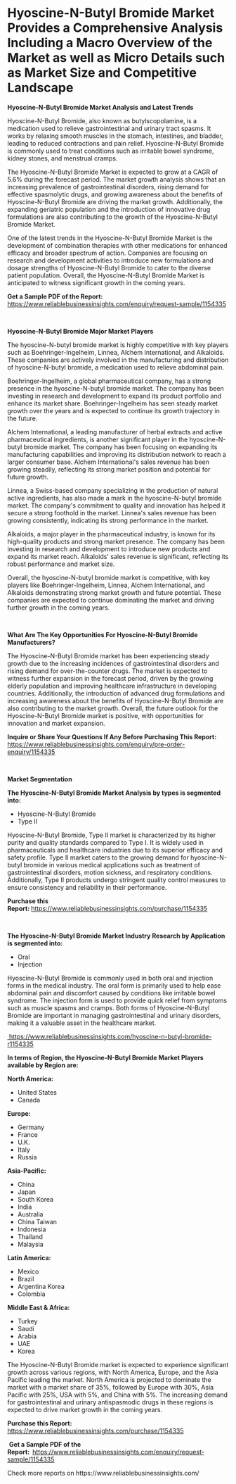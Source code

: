 <p><h1>Hyoscine-N-Butyl Bromide Market Provides a Comprehensive Analysis Including a Macro Overview of the Market as well as Micro Details such as Market Size and Competitive Landscape</h1></p><p><strong>Hyoscine-N-Butyl Bromide Market Analysis and Latest Trends</strong></p>
<p><p>Hyoscine-N-Butyl Bromide, also known as butylscopolamine, is a medication used to relieve gastrointestinal and urinary tract spasms. It works by relaxing smooth muscles in the stomach, intestines, and bladder, leading to reduced contractions and pain relief. Hyoscine-N-Butyl Bromide is commonly used to treat conditions such as irritable bowel syndrome, kidney stones, and menstrual cramps.</p><p>The Hyoscine-N-Butyl Bromide Market is expected to grow at a CAGR of 5.6% during the forecast period. The market growth analysis shows that an increasing prevalence of gastrointestinal disorders, rising demand for effective spasmolytic drugs, and growing awareness about the benefits of Hyoscine-N-Butyl Bromide are driving the market growth. Additionally, the expanding geriatric population and the introduction of innovative drug formulations are also contributing to the growth of the Hyoscine-N-Butyl Bromide Market.</p><p>One of the latest trends in the Hyoscine-N-Butyl Bromide Market is the development of combination therapies with other medications for enhanced efficacy and broader spectrum of action. Companies are focusing on research and development activities to introduce new formulations and dosage strengths of Hyoscine-N-Butyl Bromide to cater to the diverse patient population. Overall, the Hyoscine-N-Butyl Bromide Market is anticipated to witness significant growth in the coming years.</p></p>
<p><strong>Get a Sample PDF of the Report:&nbsp;</strong> <a href="https://www.reliablebusinessinsights.com/enquiry/request-sample/1154335">https://www.reliablebusinessinsights.com/enquiry/request-sample/1154335</a></p>
<p>&nbsp;</p>
<p><strong>Hyoscine-N-Butyl Bromide Major Market Players</strong></p>
<p><p>The hyoscine-N-butyl bromide market is highly competitive with key players such as Boehringer-Ingelheim, Linnea, Alchem International, and Alkaloids. These companies are actively involved in the manufacturing and distribution of hyoscine-N-butyl bromide, a medication used to relieve abdominal pain.</p><p>Boehringer-Ingelheim, a global pharmaceutical company, has a strong presence in the hyoscine-N-butyl bromide market. The company has been investing in research and development to expand its product portfolio and enhance its market share. Boehringer-Ingelheim has seen steady market growth over the years and is expected to continue its growth trajectory in the future.</p><p>Alchem International, a leading manufacturer of herbal extracts and active pharmaceutical ingredients, is another significant player in the hyoscine-N-butyl bromide market. The company has been focusing on expanding its manufacturing capabilities and improving its distribution network to reach a larger consumer base. Alchem International's sales revenue has been growing steadily, reflecting its strong market position and potential for future growth.</p><p>Linnea, a Swiss-based company specializing in the production of natural active ingredients, has also made a mark in the hyoscine-N-butyl bromide market. The company's commitment to quality and innovation has helped it secure a strong foothold in the market. Linnea's sales revenue has been growing consistently, indicating its strong performance in the market.</p><p>Alkaloids, a major player in the pharmaceutical industry, is known for its high-quality products and strong market presence. The company has been investing in research and development to introduce new products and expand its market reach. Alkaloids' sales revenue is significant, reflecting its robust performance and market size.</p><p>Overall, the hyoscine-N-butyl bromide market is competitive, with key players like Boehringer-Ingelheim, Linnea, Alchem International, and Alkaloids demonstrating strong market growth and future potential. These companies are expected to continue dominating the market and driving further growth in the coming years.</p></p>
<p>&nbsp;</p>
<p><strong>What Are The Key Opportunities For Hyoscine-N-Butyl Bromide Manufacturers?</strong></p>
<p><p>The Hyoscine-N-Butyl Bromide market has been experiencing steady growth due to the increasing incidences of gastrointestinal disorders and rising demand for over-the-counter drugs. The market is expected to witness further expansion in the forecast period, driven by the growing elderly population and improving healthcare infrastructure in developing countries. Additionally, the introduction of advanced drug formulations and increasing awareness about the benefits of Hyoscine-N-Butyl Bromide are also contributing to the market growth. Overall, the future outlook for the Hyoscine-N-Butyl Bromide market is positive, with opportunities for innovation and market expansion.</p></p>
<p><strong>Inquire or Share Your Questions If Any Before Purchasing This Report:</strong> <a href="https://www.reliablebusinessinsights.com/enquiry/pre-order-enquiry/1154335">https://www.reliablebusinessinsights.com/enquiry/pre-order-enquiry/1154335</a></p>
<p>&nbsp;</p>
<p><strong>Market Segmentation</strong></p>
<p><strong>The Hyoscine-N-Butyl Bromide Market Analysis by types is segmented into:</strong></p>
<p><ul><li>Hyoscine-N-Butyl Bromide</li><li>Type II</li></ul></p>
<p><p>Hyoscine-N-Butyl Bromide, Type II market is characterized by its higher purity and quality standards compared to Type I. It is widely used in pharmaceuticals and healthcare industries due to its superior efficacy and safety profile. Type II market caters to the growing demand for hyoscine-N-butyl bromide in various medical applications such as treatment of gastrointestinal disorders, motion sickness, and respiratory conditions. Additionally, Type II products undergo stringent quality control measures to ensure consistency and reliability in their performance.</p></p>
<p><strong>Purchase this Report:&nbsp;</strong><a href="https://www.reliablebusinessinsights.com/purchase/1154335">https://www.reliablebusinessinsights.com/purchase/1154335</a></p>
<p>&nbsp;</p>
<p><strong>The Hyoscine-N-Butyl Bromide Market Industry Research by Application is segmented into:</strong></p>
<p><ul><li>Oral</li><li>Injection</li></ul></p>
<p><p>Hyoscine-N-Butyl Bromide is commonly used in both oral and injection forms in the medical industry. The oral form is primarily used to help ease abdominal pain and discomfort caused by conditions like irritable bowel syndrome. The injection form is used to provide quick relief from symptoms such as muscle spasms and cramps. Both forms of Hyoscine-N-Butyl Bromide are important in managing gastrointestinal and urinary disorders, making it a valuable asset in the healthcare market.</p></p>
<p><a href="https://www.reliablebusinessinsights.com/hyoscine-n-butyl-bromide-r1154335">&nbsp;https://www.reliablebusinessinsights.com/hyoscine-n-butyl-bromide-r1154335</a></p>
<p><strong>In terms of Region, the Hyoscine-N-Butyl Bromide Market Players available by Region are:</strong></p>
<p>
    <p> <strong> North America: </strong>
        <ul>
            <li>United States</li>
            <li>Canada</li>
        </ul>
        </p> 
    <p> <strong> Europe: </strong>
        <ul>
            <li>Germany</li>
            <li>France</li>
            <li>U.K.</li>
            <li>Italy</li>
            <li>Russia</li>
        </ul>
        </p> 
    <p> <strong> Asia-Pacific: </strong>
        <ul>
            <li>China</li>
            <li>Japan</li>
            <li>South Korea</li>
            <li>India</li>
            <li>Australia</li>
            <li>China Taiwan</li>
            <li>Indonesia</li>
            <li>Thailand</li>
            <li>Malaysia</li>
        </ul>
        </p> 
    <p> <strong> Latin America: </strong>
        <ul>
            <li>Mexico</li>
            <li>Brazil</li>
            <li>Argentina Korea</li>
            <li>Colombia</li>
        </ul>
        </p> 
    <p> <strong> Middle East & Africa: </strong>
        <ul>
            <li>Turkey</li>
            <li>Saudi</li>
            <li>Arabia</li>
            <li>UAE</li>
            <li>Korea</li>
        </ul>
    </p>
    </p>
<p><p>The Hyoscine-N-Butyl Bromide market is expected to experience significant growth across various regions, with North America, Europe, and the Asia Pacific leading the market. North America is projected to dominate the market with a market share of 35%, followed by Europe with 30%, Asia Pacific with 25%, USA with 5%, and China with 5%. The increasing demand for gastrointestinal and urinary antispasmodic drugs in these regions is expected to drive market growth in the coming years.</p></p>
<p><strong>Purchase this Report: </strong><a href="https://www.reliablebusinessinsights.com/purchase/1154335">https://www.reliablebusinessinsights.com/purchase/1154335</a></p>
<p>&nbsp;<strong>Get a Sample PDF of the Report:&nbsp;&nbsp;</strong><a href="https://www.reliablebusinessinsights.com/enquiry/request-sample/1154335">https://www.reliablebusinessinsights.com/enquiry/request-sample/1154335</a></p>
<p><strong></strong></p>
<p>Check more reports on https://www.reliablebusinessinsights.com/</p>